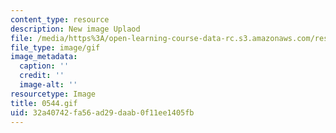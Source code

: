 ```yaml
---
content_type: resource
description: New image Uplaod
file: /media/https%3A/open-learning-course-data-rc.s3.amazonaws.com/res-21g-01-kana-spring-2010/32a40742fa56ad29daab0f11ee1405fb_0544.gif
file_type: image/gif
image_metadata:
  caption: ''
  credit: ''
  image-alt: ''
resourcetype: Image
title: 0544.gif
uid: 32a40742-fa56-ad29-daab-0f11ee1405fb
---
```


